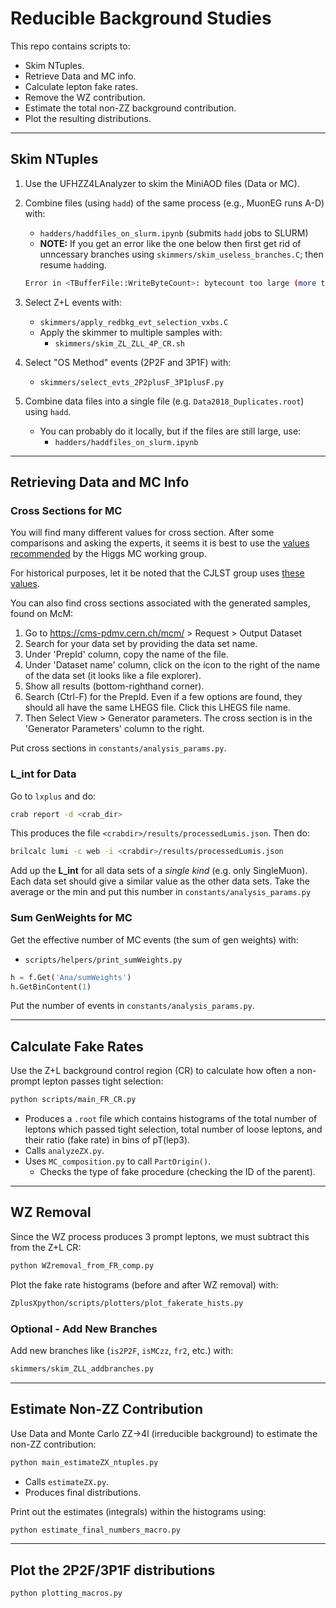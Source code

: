 # Reducible Background Studies

This repo contains scripts to:

- Skim NTuples.
- Retrieve Data and MC info.
- Calculate lepton fake rates.
- Remove the WZ contribution.
- Estimate the total non-ZZ background contribution.
- Plot the resulting distributions.

---

## Skim NTuples

1. Use the UFHZZ4LAnalyzer to skim the MiniAOD files (Data or MC).

1. Combine files (using `hadd`) of the same process (e.g., MuonEG runs A-D) with:
   - `hadders/haddfiles_on_slurm.ipynb` (submits `hadd` jobs to SLURM)
   - **NOTE:** If you get an error like the one below
   then first get rid of unncessary branches using
   `skimmers/skim_useless_branches.C`; then resume `hadd`ing.

   ```bash
   Error in <TBufferFile::WriteByteCount>: bytecount too large (more than 1073741822)
   ```
   
1. Select Z+L events with:
   - `skimmers/apply_redbkg_evt_selection_vxbs.C`
   - Apply the skimmer to multiple samples with:
      - `skimmers/skim_ZL_ZLL_4P_CR.sh`

1. Select "OS Method" events (2P2F and 3P1F) with:
   - `skimmers/select_evts_2P2plusF_3P1plusF.py`
      
1. Combine data files into a single file (e.g. `Data2018_Duplicates.root`) using `hadd`.
   - You can probably do it locally, but if the files are still large, use:
      - `hadders/haddfiles_on_slurm.ipynb`

<!-- 1. Remove duplicate events with:
   - `skimmers/remove_duplicates.py` -->
   
<!-- 1. [OPTIONAL] Combine Data files into a single file (e.g. `Data_*_NoDuplicates.root`).
   - May not be possible due to memory issues! May get `'bytecount too large'` error. 
   - Work around: skim these big files, hadd together, and THEN remove duplicates. -->

---

## Retrieving Data and MC Info

### Cross Sections for MC

You will find many different values for cross section.
After some comparisons and asking the experts, it seems it is best to use the [values recommended](https://twiki.cern.ch/twiki/bin/viewauth/CMS/SummaryTable1G25ns#DY_Z) by the Higgs MC working group.

For historical purposes, let it be noted that the CJLST group uses
[these values](https://github.com/CJLST/ZZAnalysis/blob/Run2_CutBased/AnalysisStep/test/prod/samples_2018_MC.csv).

You can also find cross sections associated with the generated samples, found on McM:

1. Go to https://cms-pdmv.cern.ch/mcm/ > Request > Output Dataset
1. Search for your data set by providing the data set name.
2. Under 'PrepId' column, copy the name of the file.
3. Under 'Dataset name' column, click on the icon to the right of the name
of the data set (it looks like a file explorer).
4. Show all results (bottom-righthand corner).
1. Search (Ctrl-F) for the PrepId.
Even if a few options are found, they should all have the same LHEGS
file. Click this LHEGS file name.
1. Then Select View > Generator parameters.
The cross section is in the 'Generator Parameters' column to the right.

Put cross sections in `constants/analysis_params.py`.

### L_int for Data

Go to `lxplus` and do:

```bash
crab report -d <crab_dir>
```

This produces the file `<crabdir>/results/processedLumis.json`.
Then do:

```bash
brilcalc lumi -c web -i <crabdir>/results/processedLumis.json
```

Add up the **L_int** for all data sets of a _single kind_ (e.g. only SingleMuon).
Each data set should give a similar value as the other data sets.
Take the average or the min and put this number in
`constants/analysis_params.py`

### Sum GenWeights for MC

Get the effective number of MC events (the sum of gen weights) with:
   - `scripts/helpers/print_sumWeights.py`

```python
h = f.Get('Ana/sumWeights')
h.GetBinContent(1)
```
   
Put the number of events in `constants/analysis_params.py`.

---

## Calculate Fake Rates

Use the Z+L background control region (CR) to calculate how often a non-prompt
lepton passes tight selection:

```bash
python scripts/main_FR_CR.py
```

- Produces a `.root` file which contains histograms of the total number of
leptons which passed tight selection, total number of loose leptons, and their
ratio (fake rate) in bins of pT(lep3).
- Calls `analyzeZX.py`.
- Uses `MC_composition.py` to call `PartOrigin()`.
   -  Checks the type of fake procedure (checking the ID of the parent).

---

## WZ Removal

Since the WZ process produces 3 prompt leptons,
we must subtract this from the Z+L CR:

```bash
python WZremoval_from_FR_comp.py
```

Plot the fake rate histograms (before and after WZ removal) with:

```bash
ZplusXpython/scripts/plotters/plot_fakerate_hists.py
```

### Optional - Add New Branches

Add new branches like (`is2P2F`, `isMCzz`, `fr2`, etc.) with:

```bash
skimmers/skim_ZLL_addbranches.py
```

---

## Estimate Non-ZZ Contribution

Use Data and Monte Carlo ZZ->4l (irreducible background) to estimate the
non-ZZ contribution:

```bash
python main_estimateZX_ntuples.py
```

- Calls `estimateZX.py`.
- Produces final distributions.

Print out the estimates (integrals) within the histograms using:

```bash
python estimate_final_numbers_macro.py
```

---

## Plot the 2P2F/3P1F distributions

```bash
python plotting_macros.py
```
